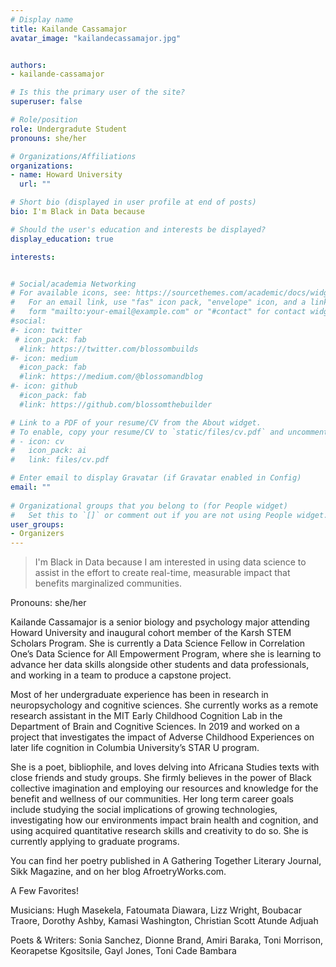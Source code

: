```yaml
---
# Display name
title: Kailande Cassamajor
avatar_image: "kailandecassamajor.jpg"


authors:
- kailande-cassamajor

# Is this the primary user of the site?
superuser: false

# Role/position
role: Undergradute Student
pronouns: she/her 

# Organizations/Affiliations
organizations:
- name: Howard University
  url: ""

# Short bio (displayed in user profile at end of posts)
bio: I'm Black in Data because 

# Should the user's education and interests be displayed?
display_education: true

interests:


# Social/academia Networking
# For available icons, see: https://sourcethemes.com/academic/docs/widgets/#icons
#   For an email link, use "fas" icon pack, "envelope" icon, and a link in the
#   form "mailto:your-email@example.com" or "#contact" for contact widget.
#social:
#- icon: twitter
 # icon_pack: fab
  #link: https://twitter.com/blossombuilds
#- icon: medium
  #icon_pack: fab
  #link: https://medium.com/@blossomandblog
#- icon: github
  #icon_pack: fab
  #link: https://github.com/blossomthebuilder

# Link to a PDF of your resume/CV from the About widget.
# To enable, copy your resume/CV to `static/files/cv.pdf` and uncomment the lines below.  
# - icon: cv
#   icon_pack: ai
#   link: files/cv.pdf

# Enter email to display Gravatar (if Gravatar enabled in Config)
email: ""
  
# Organizational groups that you belong to (for People widget)
#   Set this to `[]` or comment out if you are not using People widget.  
user_groups:
- Organizers
---
```

> I'm Black in Data because I am interested in using data science to assist in the effort to create real-time, measurable impact that benefits marginalized communities.  


Pronouns: she/her

Kailande Cassamajor is a senior biology and psychology major attending Howard University and inaugural cohort member of the Karsh STEM Scholars Program. She is currently a Data Science Fellow in Correlation One’s Data Science for All Empowerment Program, where she is learning to advance her data skills alongside other students and data professionals, and working in a team to produce a capstone project.

Most of her undergraduate experience has been in research in neuropsychology and cognitive sciences. She currently works as a remote research assistant in the MIT Early Childhood Cognition Lab in the Department of Brain and Cognitive Sciences. In 2019 and worked on a project that investigates the impact of Adverse Childhood Experiences on later life cognition in Columbia University’s STAR U program. 

She is a poet, bibliophile, and loves delving into Africana Studies texts with close friends and study groups. She firmly believes in the power of Black collective imagination and employing our resources and knowledge for the benefit and wellness of our communities. Her long term career goals include studying the social implications of growing technologies, investigating how our environments impact brain health and cognition, and using acquired quantitative research skills and creativity to do so. She is currently applying to graduate programs. 

You can find her poetry published in A Gathering Together Literary Journal, Sikk Magazine, and on her blog AfroetryWorks.com.

A Few Favorites! 

Musicians: Hugh Masekela, Fatoumata Diawara, Lizz Wright, Boubacar Traore, Dorothy Ashby, Kamasi Washington, Christian Scott Atunde Adjuah

Poets & Writers: Sonia Sanchez, Dionne Brand, Amiri Baraka, Toni Morrison, Keorapetse Kgositsile, Gayl Jones, Toni Cade Bambara


